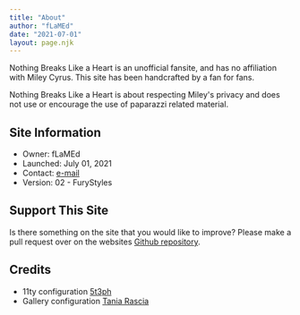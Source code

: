 ```yaml
---
title: "About"
author: "fLaMEd"
date: "2021-07-01"
layout: page.njk
---
```


Nothing Breaks Like a Heart is an unofficial fansite, and has no affiliation with Miley Cyrus. This site has been handcrafted by a fan for fans.

Nothing Breaks Like a Heart is about respecting Miley's privacy and does not use or encourage the use of paparazzi related material.

## Site Information
* Owner: fLaMEd
* Launched: July 01, 2021
* Contact: [e-mail](mailto:flamed@flamedfury.com?subject=nothing%20breaks%20like%20a%20heart)
* Version: 02 - FuryStyles

## Support This Site
Is there something on the site that you would like to improve? Please make a pull request over on the websites [Github repository](https://github.com/flamedfury/miley.flamedfury.com).

## Credits
* 11ty configuration [5t3ph](https://github.com/5t3ph/smol-11ty-starter/)
* Gallery configuration [Tania Rascia](https://www.taniarascia.com/how-to-build-a-responsive-image-gallery-with-flexbox/)